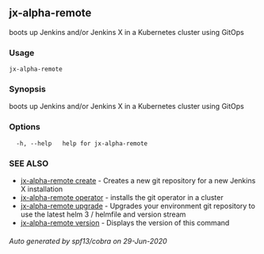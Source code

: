 ## jx-alpha-remote

boots up Jenkins and/or Jenkins X in a Kubernetes cluster using GitOps

### Usage

```
jx-alpha-remote
```

### Synopsis

boots up Jenkins and/or Jenkins X in a Kubernetes cluster using GitOps

### Options

```
  -h, --help   help for jx-alpha-remote
```

### SEE ALSO

* [jx-alpha-remote create](jx-alpha-remote_create.md)	 - Creates a new git repository for a new Jenkins X installation
* [jx-alpha-remote operator](jx-alpha-remote_operator.md)	 - installs the git operator in a cluster
* [jx-alpha-remote upgrade](jx-alpha-remote_upgrade.md)	 - Upgrades your environment git repository to use the latest helm 3 / helmfile and version stream
* [jx-alpha-remote version](jx-alpha-remote_version.md)	 - Displays the version of this command

###### Auto generated by spf13/cobra on 29-Jun-2020
